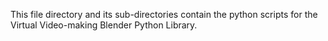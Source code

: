 This file directory and its sub-directories contain the python scripts for the Virtual Video-making Blender Python Library.
